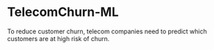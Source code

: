 # TelecomChurn-ML
To reduce customer churn, telecom companies need to predict which customers are at high risk of churn.

